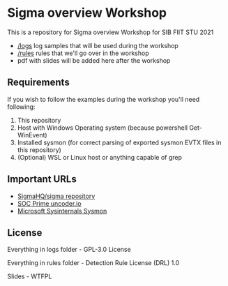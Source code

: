 # Sigma overview Workshop

This is a repository for Sigma overview Workshop for SIB FIIT STU 2021

- [/logs](https://github.com/j91321/sigma-seminar/tree/main/logs) log samples that will be used during the workshop
- [/rules](https://github.com/j91321/sigma-seminar/tree/main/rules) rules that we'll go over in the workshop
- pdf with slides will be added here after the workshop

## Requirements

If you wish to follow the examples during the workshop you'll need following:


1. This repository
2. Host with Windows Operating system (because powershell Get-WinEvent)
3. Installed sysmon (for correct parsing of exported sysmon EVTX files in this repository)
4. (Optional) WSL or Linux host or anything capable of grep

## Important URLs

- [SigmaHQ/sigma repository](https://github.com/SigmaHQ/sigma)
- [SOC Prime uncoder.io](https://uncoder.io/)
- [Microsoft Sysinternals Sysmon](https://docs.microsoft.com/en-us/sysinternals/downloads/sysmon)

## License

Everything in logs folder - GPL-3.0 License

Everything in rules folder - Detection Rule License (DRL) 1.0

Slides - WTFPL
